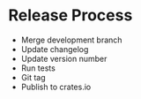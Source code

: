 # Release Process

- Merge development branch
- Update changelog
- Update version number
- Run tests
- Git tag
- Publish to crates.io
